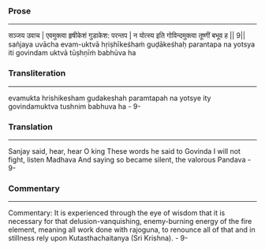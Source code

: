 ### Prose 
 --- 
सञ्जय उवाच |
एवमुक्त्वा हृषीकेशं गुडाकेश: परन्तप |
न योत्स्य इति गोविन्दमुक्त्वा तूष्णीं बभूव ह || 9||
sañjaya uvācha
evam-uktvā hṛiṣhīkeśhaṁ guḍākeśhaḥ parantapa
na yotsya iti govindam uktvā tūṣhṇīṁ babhūva ha

### Transliteration 
 --- 
evamukta hrishikesham gudakeshah paramtapah na yotsye ity govindamuktva tushnim babhuva ha - 9-

### Translation 
 --- 
Sanjay said, hear, hear O king These words he said to Govinda I will not fight, listen Madhava And saying so became silent, the valorous Pandava - 9-

### Commentary 
 --- 
Commentary: It is experienced through the eye of wisdom that it is necessary for that delusion-vanquishing, enemy-burning energy of the fire element, meaning all work done with rajoguna, to renounce all of that and in stillness rely upon Kutasthachaitanya (Sri Krishna). - 9-